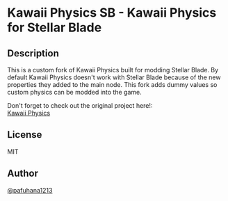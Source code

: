 # Kawaii Physics SB - Kawaii Physics for Stellar Blade

## Description
This is a custom fork of Kawaii Physics built for modding Stellar Blade. By default Kawaii Physics doesn't work with Stellar Blade because of the new properties they added to the main node. This fork adds dummy values so custom physics can be modded into the game.

Don't forget to check out the original project here!:  
[Kawaii Physics](https://github.com/pafuhana1213/KawaiiPhysics)

## License
MIT

## Author
[@pafuhana1213](https://twitter.com/pafuhana1213)